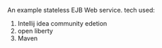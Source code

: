 An example stateless EJB Web service.
tech used:
 1. Intellij idea community edetion
 2. open liberty
 3. Maven
